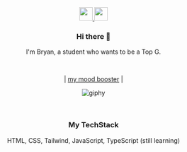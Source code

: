 <div align="center">
 <a href="https://instagram.com/gabriellbryannn">
  <img src='https://github.com/bryansdream/bryansdream/assets/107366548/919fe055-c0d4-422f-9918-ac5b37db0d59' width="30" height="30" />
  </a>
  <a href='https://github.com/ilovebryan'>
    <img src='https://github.com/bryansdream/bryansdream/assets/107366548/901e96d6-4e8e-402c-b6a8-45b72468a3e1' width="30" height="30"/>
  </a>
</div>

<div align="center">
<h3> Hi there 👋 </h3> 

<p>I'm Bryan, a student who wants to be a Top G.</p>

<br/>

<p>| <a href='https://soundcloud.com/godzilladriftt'>my mood booster</a> | </p>


![giphy](https://camo.githubusercontent.com/1c599fd918f649ead173975ee0cb6ce72c47d2765e2813f608f7282a74407e26/68747470733a2f2f6d656469612e67697068792e636f6d2f6d656469612f38333648694a633770677a7938694e58436e2f67697068792e676966)


<br/>

<h3>My TechStack</h3>
<p>HTML, CSS, Tailwind, JavaScript, TypeScript (still learning)</p>
<!---
bryansdream/bryansdream is a ✨ special ✨ repository because its `README.md` (this file) appears on your GitHub profile.
You can click the Preview link to take a look at your changes.
--->

</div>
